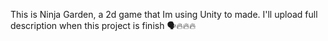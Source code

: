 This is Ninja Garden, a 2d game that Im using Unity to made. I'll upload full description when this project is finish 🗣️🔥🔥🔥
